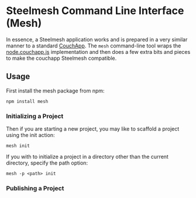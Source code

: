 # Steelmesh Command Line Interface (Mesh)

In essence, a Steelmesh application works and is prepared in a very similar manner to a standard [CouchApp](http://couchapp.org/).  The `mesh` command-line tool wraps the [node.couchapp.js](https://github.com/mikeal/node.couchapp.js) implementation and then does a few extra bits and pieces to make the couchapp Steelmesh compatible.

## Usage

First install the mesh package from npm:

```
npm install mesh
```

### Initializing a Project

Then if you are starting a new project, you may like to scaffold a project using the init action:

```
mesh init
```

If you with to initialize a project in a directory other than the current directory, specify the path option:

```
mesh -p <path> init
```

### Publishing a Project


